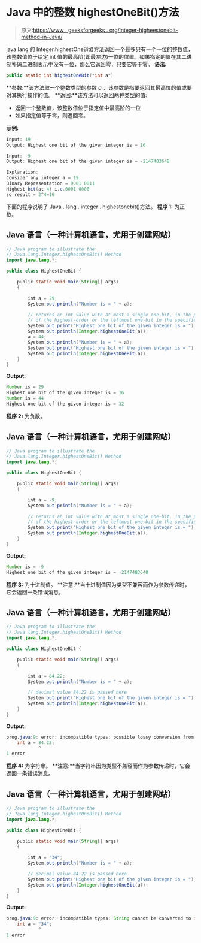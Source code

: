 # Java 中的整数 highestOneBit()方法

> 原文:[https://www . geeksforgeeks . org/integer-higheestonebit-method-in-Java/](https://www.geeksforgeeks.org/integer-highestonebit-method-in-java/)

java.lang 的 Integer.highestOneBit()方法返回一个最多只有一个一位的整数值，该整数值位于给定 int 值的最高阶(即最左边)一位的位置。如果指定的值在其二进制补码二进制表示中没有一位，那么它返回零，只要它等于零。
**语法:**

```java
public static int highestOneBit(*int a*)
```

**参数:**该方法取一个整数类型的参数 *a* ，该参数是指要返回其最高位的值或要对其执行操作的值。
**返回:**该方法可以返回两种类型的值:

*   返回一个整数值，该整数值位于指定值中最高阶的一位
*   如果指定值等于零，则返回零。

**示例:**

```java
Input: 19
Output: Highest one bit of the given integer is = 16

Input: -9
Output: Highest one bit of the given integer is = -2147483648

Explanation:
Consider any integer a = 19
Binary Representation = 0001 0011
Highest bit(at 4) i.e.0001 0000
so result = 2^4=16
```

下面的程序说明了 Java . lang . integer . highestonebit()方法。
**程序 1:** 为正数。

## Java 语言（一种计算机语言，尤用于创建网站）

```java
// Java program to illustrate the
// Java.lang.Integer.highestOneBit() Method
import java.lang.*;

public class HighestOneBit {

    public static void main(String[] args)
    {

        int a = 29;
        System.out.println("Number is = " + a);

        // returns an int value with at most a single one-bit, in the position
        // of the highest-order or the leftmost one-bit in the specified int value
        System.out.print("Highest one bit of the given integer is = ");
        System.out.println(Integer.highestOneBit(a));
        a = 44;
        System.out.println("Number is = " + a);
        System.out.print("Highest one bit of the given integer is = ");
        System.out.println(Integer.highestOneBit(a));
    }
}
```

**Output:** 

```java
Number is = 29
Highest one bit of the given integer is = 16
Number is = 44
Highest one bit of the given integer is = 32
```

**程序 2:** 为负数。

## Java 语言（一种计算机语言，尤用于创建网站）

```java
// Java program to illustrate the
// Java.lang.Integer.highestOneBit() Method
import java.lang.*;

public class HighestOneBit {

    public static void main(String[] args)
    {

        int a = -9;
        System.out.println("Number is = " + a);

        // returns an int value with at most a single one-bit, in the position
        // of the highest-order or the leftmost one-bit in the specified int value
        System.out.print("Highest one bit of the given integer is = ");
        System.out.println(Integer.highestOneBit(a));
    }
}
```

**Output:** 

```java
Number is = -9
Highest one bit of the given integer is = -2147483648
```

**程序 3:** 为十进制值。
**注意:**当十进制值因为类型不兼容而作为参数传递时，它会返回一条错误消息。

## Java 语言（一种计算机语言，尤用于创建网站）

```java
// Java program to illustrate the
// Java.lang.Integer.highestOneBit() Method
import java.lang.*;

public class HighestOneBit {

    public static void main(String[] args)
    {

        int a = 84.22;
        System.out.println("Number is = " + a);

        // decimal value 84.22 is passed here
        System.out.print("Highest one bit of the given integer is = ");
        System.out.println(Integer.highestOneBit(a));
    }
}
```

**Output:** 

```java
prog.java:9: error: incompatible types: possible lossy conversion from double to int
    int a = 84.22;
            ^
1 error
```

**程序 4:** 为字符串。
**注意:**当字符串因为类型不兼容而作为参数传递时，它会返回一条错误消息。

## Java 语言（一种计算机语言，尤用于创建网站）

```java
// Java program to illustrate the
// Java.lang.Integer.highestOneBit() Method
import java.lang.*;

public class HighestOneBit {

    public static void main(String[] args)
    {

        int a = "34";
        System.out.println("Number is = " + a);

        // decimal value 84.22 is passed here
        System.out.print("Highest one bit of the given integer is = ");
        System.out.println(Integer.highestOneBit(a));
    }
}
```

**Output:** 

```java
prog.java:9: error: incompatible types: String cannot be converted to int
    int a = "34";
            ^
1 error
```
